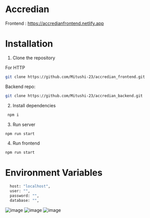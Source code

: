 # Accredian

Frontend : https://accredianfrontend.netlify.app

# Installation

1. Clone the repository

For HTTP

```sh
git clone https://github.com/Mitushi-23/accredian_frontend.git
```

Backend repo:

```sh
git clone https://github.com/Mitushi-23/accredian_backend.git
```

2. Install dependencies

```sh
 npm i
```

3. Run server

```sh
npm run start
```

4. Run frontend

```sh
npm run start
```

# Environment Variables

```sh
  host: "localhost",
  user: "",
  password: "",
  database: "",
```
![image](https://github.com/Mitushi-23/accredian_frontend/assets/83106116/f08b94bf-ceb6-4187-b1ac-4fceacb0167f)
![image](https://github.com/Mitushi-23/accredian_frontend/assets/83106116/2f87f31a-23a6-4f40-9823-70e94015d610)
![image](https://github.com/Mitushi-23/accredian_frontend/assets/83106116/9be2e97f-42f8-4a81-a8d0-36f3da382c20)

